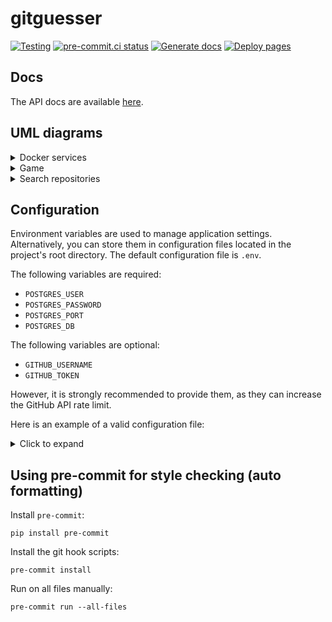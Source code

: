 # gitguesser

[![Testing](https://github.com/gitguesser/gitguesser/actions/workflows/test.yml/badge.svg)](https://github.com/gitguesser/gitguesser/actions/workflows/test.yml)
[![pre-commit.ci status](https://results.pre-commit.ci/badge/github/gitguesser/gitguesser/main.svg)](https://results.pre-commit.ci/latest/github/gitguesser/gitguesser/main)
[![Generate docs](https://github.com/gitguesser/gitguesser/actions/workflows/docs.yml/badge.svg)](https://github.com/gitguesser/gitguesser/actions/workflows/docs.yml)
[![Deploy pages](https://github.com/gitguesser/gitguesser/actions/workflows/pages/pages-build-deployment/badge.svg)](https://github.com/gitguesser/gitguesser/actions/workflows/pages/pages-build-deployment)

## Docs
The API docs are available [here](https://gitguesser.github.io/gitguesser/).

## UML diagrams

<details>
<summary>Docker services</summary>
  
![Docker services UML](https://www.plantuml.com/plantuml/svg/LP2z2iCW4CVtUuhZzWIXIwUGeUzH_BYKa4H5RPRITw-Hn288v_t-7yEDCScGtjiANkf5lXZfuVJ20IE7VTOS2J-0gDtcdMMRa8mYb16DQh7AURQcQEU_DKp1sNGvhYLRyflcbP5wjdiHytmU2Bu0Hc7N3RNnd8NLZahxVlY7ZMhtnaNUXOHt8GH1wMc5Mn5WpFIupGy0)
</details>

<details>
<summary>Game</summary>
  
![Game UML](https://www.plantuml.com/plantuml/svg/RP0nRiCm34LtdeB8tWjaAD8flK0FGCkiJK2MLEghHMvVAqQDniYauJy-Vl5I8OwsH28Oel9L5YMIWEpyKTLPAhVrfI8E2rOaWKzlfKGB0ilfr0afvH6u6jxRSCycmzm68keQVddjy9chHWrWrvAh8VkDf9IURlYPlvhwxL_Eeq1eItUBAvgd8_MdwWjtPf95ULI8nKenvqBC_50foRTDWfKorz1j7KaPocxJ3CwV6uXPZolPAWS9iuviwGwCGvz-rcJNRsKrZOVJj64niAJwe_xqBwwrHLIwhBDjYRy0)
</details>


<details>
<summary>Search repositories</summary>
  
![Search repositories UML](https://www.plantuml.com/plantuml/svg/TOzBJiGm38RtFeKrUoum2pIiO8yuW2Tr6qjf71n7exaz2LH0X5ZLjR__aKjrCczx0d3nnFZAP26YST4ghYPS0IZq2Tyg6rB5rhzGkao25CgEfwTIaWHoqNmQ19Ko0y_YB-twUTl4Oxi2mB31XyS1d_6ziTsXZtrp86TSrMvaot7ysduhZBrPnfqyHCdRtFWm6X5dh55lcAGwwZfZIRK08avLZ7lUW3sopNn7_pfd_iUTyp8_idBYu3_GVUvfl8WDm1MZxbneOwIyu2ef_LBrVqvBXKiFQ7lw0000)
</details>

## Configuration

Environment variables are used to manage application settings.
Alternatively, you can store them in configuration files located in the
project's root directory. The default configuration file is `.env`.

The following variables are required:
- `POSTGRES_USER`
- `POSTGRES_PASSWORD`
- `POSTGRES_PORT`
- `POSTGRES_DB`

The following variables are optional:
- `GITHUB_USERNAME`
- `GITHUB_TOKEN`

However, it is strongly recommended to provide them, as they can increase the GitHub API rate limit.

Here is an example of a valid configuration file:
<details>
<summary>Click to expand</summary>

```bash
POSTGRES_USER=gitguesser
POSTGRES_PASSWORD=gitguesser
POSTGRES_PORT=5432
POSTGRES_DB=gitguesser_db
```
</details>

## Using pre-commit for style checking (auto formatting)

Install `pre-commit`:
```
pip install pre-commit
```

Install the git hook scripts:
```
pre-commit install
```

Run on all files manually:
```
pre-commit run --all-files
```
